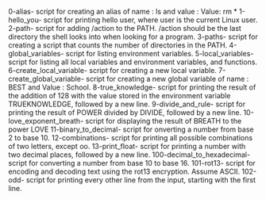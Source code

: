 0-alias- script for creating an alias of name : ls and value : Value: rm *
1-hello_you- script for printing hello user, where user is the current Linux user.
2-path- script for adding /action to the PATH. /action should be the last directory the shell looks into when looking for a program.
3-paths- script for creating a script that counts the number of directories in the PATH.
4-global_variables- script for listing environment variables.
5-local_variables- script for listing all local variables and environment variables, and functions.
6-create_local_variable- script for creating a new local variable.
7-create_global_variable- script for creating a new global variable of name : BEST and Value : School.
8-true_knowledge- script for printing the result of the addition of 128 with the value stored in the environment variable TRUEKNOWLEDGE, followed by a new line.
9-divide_and_rule- script for printing the result of POWER divided by DIVIDE, followed by a new line.
10-love_exponent_breath- script for displaying the result of BREATH to the power LOVE
11-binary_to_decimal- script for onverting a number from base 2 to base 10.
12-combinations- script for printing all possible combinations of two letters, except oo.
13-print_float- script for printing a number with two decimal places, followed by a new line.
100-decimal_to_hexadecimal- script for converting a number from base 10 to base 16.
101-rot13- script for encoding and decoding text using the rot13 encryption. Assume ASCII.
102-odd- script for printing every other line from the input, starting with the first line.
